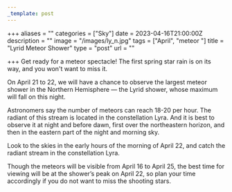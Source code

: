 ```yaml
---
_template: post
---
```




+++
aliases = ""
categories = ["Sky"]
date = 2023-04-16T21:00:00Z
description = ""
image = "/images/ly_n.jpg"
tags = ["April", "meteor "]
title = "Lyrid Meteor Shower"
type = "post"
url = ""

+++
Get ready for a meteor spectacle! The first spring star rain is on its way, and you won't want to miss it.

On April 21 to 22, we will have a chance to observe the largest meteor shower in the Northern Hemisphere — the Lyrid shower, whose maximum will fall on this night.

Astronomers say the number of meteors can reach 18-20 per hour. The radiant of this stream is located in the constellation Lyra. And it is best to observe it at night and before dawn, first over the northeastern horizon, and then in the eastern part of the night and morning sky.

Look to the skies in the early hours of the morning of April 22, and catch the radiant stream in the constellation Lyra. 

Though the meteors will be visible from April 16 to April 25, the best time for viewing will be at the shower’s peak on April 22, so plan your time accordingly if you do not want to miss the shooting stars. 
